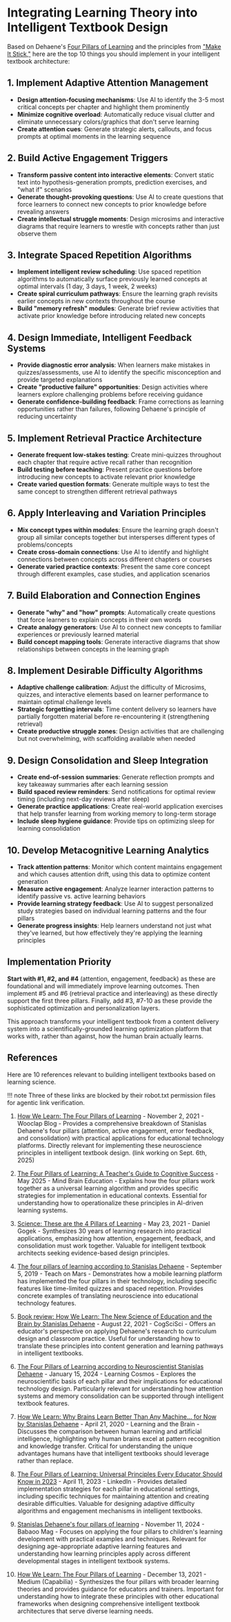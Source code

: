 # Integrating Learning Theory into Intelligent Textbook Design

Based on Dehaene's [Four Pillars of Learning](#references) and the principles from ["Make It Stick,"](#references) here are the top 10 things you should implement in your intelligent textbook architecture:

## 1. **Implement Adaptive Attention Management**
- **Design attention-focusing mechanisms**: Use AI to identify the 3-5 most critical concepts per chapter and highlight them prominently
- **Minimize cognitive overload**: Automatically reduce visual clutter and eliminate unnecessary colors/graphics that don't serve learning
- **Create attention cues**: Generate strategic alerts, callouts, and focus prompts at optimal moments in the learning sequence

## 2. **Build Active Engagement Triggers**
- **Transform passive content into interactive elements**: Convert static text into hypothesis-generation prompts, prediction exercises, and "what if" scenarios
- **Generate thought-provoking questions**: Use AI to create questions that force learners to connect new concepts to prior knowledge before revealing answers
- **Create intellectual struggle moments**: Design microsims and interactive diagrams that require learners to wrestle with concepts rather than just observe them

## 3. **Integrate Spaced Repetition Algorithms**
- **Implement intelligent review scheduling**: Use spaced repetition algorithms to automatically surface previously learned concepts at optimal intervals (1 day, 3 days, 1 week, 2 weeks)
- **Create spiral curriculum pathways**: Ensure the learning graph revisits earlier concepts in new contexts throughout the course
- **Build "memory refresh" modules**: Generate brief review activities that activate prior knowledge before introducing related new concepts

## 4. **Design Immediate, Intelligent Feedback Systems**
- **Provide diagnostic error analysis**: When learners make mistakes in quizzes/assessments, use AI to identify the specific misconception and provide targeted explanations
- **Create "productive failure" opportunities**: Design activities where learners explore challenging problems before receiving guidance
- **Generate confidence-building feedback**: Frame corrections as learning opportunities rather than failures, following Dehaene's principle of reducing uncertainty

## 5. **Implement Retrieval Practice Architecture**
- **Generate frequent low-stakes testing**: Create mini-quizzes throughout each chapter that require active recall rather than recognition
- **Build testing before teaching**: Present practice questions before introducing new concepts to activate relevant prior knowledge
- **Create varied question formats**: Generate multiple ways to test the same concept to strengthen different retrieval pathways

## 6. **Apply Interleaving and Variation Principles**
- **Mix concept types within modules**: Ensure the learning graph doesn't group all similar concepts together but intersperses different types of problems/concepts
- **Create cross-domain connections**: Use AI to identify and highlight connections between concepts across different chapters or courses
- **Generate varied practice contexts**: Present the same core concept through different examples, case studies, and application scenarios

## 7. **Build Elaboration and Connection Engines**
- **Generate "why" and "how" prompts**: Automatically create questions that force learners to explain concepts in their own words
- **Create analogy generators**: Use AI to connect new concepts to familiar experiences or previously learned material
- **Build concept mapping tools**: Generate interactive diagrams that show relationships between concepts in the learning graph

## 8. **Implement Desirable Difficulty Algorithms**
- **Adaptive challenge calibration**: Adjust the difficulty of Microsims, quizzes, and interactive elements based on learner performance to maintain optimal challenge levels
- **Strategic forgetting intervals**: Time content delivery so learners have partially forgotten material before re-encountering it (strengthening retrieval)
- **Create productive struggle zones**: Design activities that are challenging but not overwhelming, with scaffolding available when needed

## 9. **Design Consolidation and Sleep Integration**
- **Create end-of-session summaries**: Generate reflection prompts and key takeaway summaries after each learning session
- **Build spaced review reminders**: Send notifications for optimal review timing (including next-day reviews after sleep)
- **Generate practice applications**: Create real-world application exercises that help transfer learning from working memory to long-term storage
- **Include sleep hygiene guidance**: Provide tips on optimizing sleep for learning consolidation

## 10. **Develop Metacognitive Learning Analytics**
- **Track attention patterns**: Monitor which content maintains engagement and which causes attention drift, using this data to optimize content generation
- **Measure active engagement**: Analyze learner interaction patterns to identify passive vs. active learning behaviors
- **Provide learning strategy feedback**: Use AI to suggest personalized study strategies based on individual learning patterns and the four pillars
- **Generate progress insights**: Help learners understand not just what they've learned, but how effectively they're applying the learning principles

## Implementation Priority

**Start with #1, #2, and #4** (attention, engagement, feedback) as these are foundational and will immediately improve learning outcomes. Then implement #5 and #6 (retrieval practice and interleaving) as these directly support the first three pillars. Finally, add #3, #7-10 as these provide the sophisticated optimization and personalization layers.

This approach transforms your intelligent textbook from a content delivery system into a scientifically-grounded learning optimization platform that works with, rather than against, how the human brain actually learns.

## References

Here are 10 references relevant to building intelligent textbooks based on learning science.

!!! note
    Three of these links are blocked by their robot.txt permission files for agentic link verification.

1. [How We Learn: The Four Pillars of Learning](https://www.wooclap.com/en/blog/stanislas-dehaene-the-four-pillars-of-learning/) - November 2, 2021 - Wooclap Blog - Provides a comprehensive breakdown of Stanislas Dehaene's four pillars (attention, active engagement, error feedback, and consolidation) with practical applications for educational technology platforms. Directly relevant for implementing these neuroscience principles in intelligent textbook design. (link working on Sept. 6th, 2025)

2. [The Four Pillars of Learning: A Teacher's Guide to Cognitive Success](https://www.mindbrained.org/2025/05/the-four-pillars-of-learning-a-teachers-guide-to-cognitive-success/) - May 2025 - Mind Brain Education - Explains how the four pillars work together as a universal learning algorithm and provides specific strategies for implementation in educational contexts. Essential for understanding how to operationalize these principles in AI-driven learning systems.

3. [Science: These are the 4 Pillars of Learning](https://www.danielgogek.com/science-these-are-the-4-pillars-of-learning/) - May 23, 2021 - Daniel Gogek - Synthesizes 30 years of learning research into practical applications, emphasizing how attention, engagement, feedback, and consolidation must work together. Valuable for intelligent textbook architects seeking evidence-based design principles.

4. [The four pillars of learning according to Stanislas Dehaene](https://www.teachonmars.com/en/blog/2019/02/the-four-pillars-of-learning-according-to-stanislas-dehaene/) - September 5, 2019 - Teach on Mars - Demonstrates how a mobile learning platform has implemented the four pillars in their technology, including specific features like time-limited quizzes and spaced repetition. Provides concrete examples of translating neuroscience into educational technology features.

5. [Book review: How We Learn: The New Science of Education and the Brain by Stanislas Dehaene](https://cogscisci.wordpress.com/2021/08/22/cogscisci-book-review-how-we-learn-the-new-science-of-education-and-the-brain-by-stanislas-dehaene/) - August 22, 2021 - CogSciSci - Offers an educator's perspective on applying Dehaene's research to curriculum design and classroom practice. Useful for understanding how to translate these principles into content generation and learning pathways in intelligent textbooks.

6. [The Four Pillars of Learning according to Neuroscientist Stanislas Dehaene](https://learningcosmos.substack.com/p/the-four-pillars-of-learning-according) - January 15, 2024 - Learning Cosmos - Explores the neuroscientific basis of each pillar and their implications for educational technology design. Particularly relevant for understanding how attention systems and memory consolidation can be supported through intelligent textbook features.

7. [How We Learn: Why Brains Learn Better Than Any Machine… for Now by Stanislas Dehaene](https://www.learningandthebrain.com/blog/how-we-learn-why-brains-learn-better-than-any-machine-for-now-by-stanislas-dehaene/) - April 21, 2020 - Learning and the Brain - Discusses the comparison between human learning and artificial intelligence, highlighting why human brains excel at pattern recognition and knowledge transfer. Critical for understanding the unique advantages humans have that intelligent textbooks should leverage rather than replace.

8. [The Four Pillars of Learning: Universal Principles Every Educator Should Know in 2023](https://www.linkedin.com/pulse/four-pillars-learning-universal-principles-every-know-hedlund-msc) - April 11, 2023 - LinkedIn - Provides detailed implementation strategies for each pillar in educational settings, including specific techniques for maintaining attention and creating desirable difficulties. Valuable for designing adaptive difficulty algorithms and engagement mechanisms in intelligent textbooks.

9. [Stanislas Dehaene's four pillars of learning](https://babaoo.com/en/the-mag/stanislas-dehaenes-four-pillars-of-learning/) - November 11, 2024 - Babaoo Mag - Focuses on applying the four pillars to children's learning development with practical examples and techniques. Relevant for designing age-appropriate adaptive learning features and understanding how learning principles apply across different developmental stages in intelligent textbook systems.

10. [How We Learn: The Four Pillars of Learning](https://info-capabilia.medium.com/how-we-learn-the-four-pillars-of-learning-3310c83adc01) - December 13, 2021 - Medium (Capabilia) - Synthesizes the four pillars with broader learning theories and provides guidance for educators and trainers. Important for understanding how to integrate these principles with other educational frameworks when designing comprehensive intelligent textbook architectures that serve diverse learning needs.